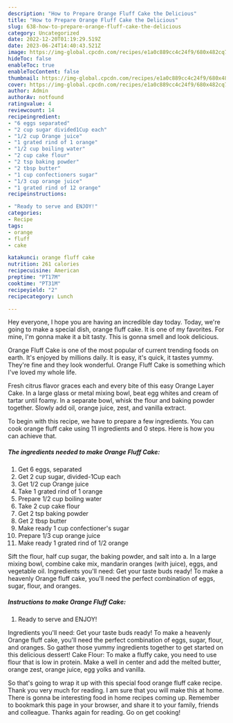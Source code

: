 ```yaml
---
description: "How to Prepare Orange Fluff Cake the Delicious"
title: "How to Prepare Orange Fluff Cake the Delicious"
slug: 638-how-to-prepare-orange-fluff-cake-the-delicious
category: Uncategorized
date: 2022-12-20T01:19:29.519Z
date: 2023-06-24T14:40:43.521Z
image: https://img-global.cpcdn.com/recipes/e1a0c889cc4c24f9/680x482cq70/orange-fluff-cake-recipe-main-photo.jpg
hideToc: false
enableToc: true
enableTocContent: false
thumbnail: https://img-global.cpcdn.com/recipes/e1a0c889cc4c24f9/680x482cq70/orange-fluff-cake-recipe-main-photo.jpg
cover: https://img-global.cpcdn.com/recipes/e1a0c889cc4c24f9/680x482cq70/orange-fluff-cake-recipe-main-photo.jpg
author: Admin
authorAv: notfound
ratingvalue: 4
reviewcount: 14
recipeingredient:
- "6 eggs separated"
- "2 cup sugar divided1Cup each"
- "1/2 cup Orange juice"
- "1 grated rind of 1 orange"
- "1/2 cup boiling water"
- "2 cup cake flour"
- "2 tsp baking powder"
- "2 tbsp butter"
- "1 cup confectioners sugar"
- "1/3 cup orange juice"
- "1 grated rind of 12 orange"
recipeinstructions:

- "Ready to serve and ENJOY!"
categories:
- Recipe
tags:
- orange
- fluff
- cake

katakunci: orange fluff cake 
nutrition: 261 calories
recipecuisine: American
preptime: "PT17M"
cooktime: "PT31M"
recipeyield: "2"
recipecategory: Lunch

---
```



Hey everyone, I hope you are having an incredible day today. Today, we're going to make a special dish, orange fluff cake. It is one of my favorites. For mine, I'm gonna make it a bit tasty. This is gonna smell and look delicious.

Orange Fluff Cake is one of the most popular of current trending foods on earth. It's enjoyed by millions daily. It is easy, it's quick, it tastes yummy. They're fine and they look wonderful. Orange Fluff Cake is something which I've loved my whole life.

Fresh citrus flavor graces each and every bite of this easy Orange Layer Cake. In a large glass or metal mixing bowl, beat egg whites and cream of tartar until foamy. In a separate bowl, whisk the flour and baking powder together. Slowly add oil, orange juice, zest, and vanilla extract.


To begin with this recipe, we have to prepare a few ingredients. You can cook orange fluff cake using 11 ingredients and 0 steps. Here is how you can achieve that.

<!--inarticleads1-->

##### The ingredients needed to make Orange Fluff Cake:

1. Get 6 eggs, separated
1. Get 2 cup sugar, divided-1Cup each
1. Get 1/2 cup Orange juice
1. Take 1 grated rind of 1 orange
1. Prepare 1/2 cup boiling water
1. Take 2 cup cake flour
1. Get 2 tsp baking powder
1. Get 2 tbsp butter
1. Make ready 1 cup confectioner&#39;s sugar
1. Prepare 1/3 cup orange juice
1. Make ready 1 grated rind of 1/2 orange


Sift the flour, half cup sugar, the baking powder, and salt into a. In a large mixing bowl, combine cake mix, mandarin oranges (with juice), eggs, and vegetable oil. Ingredients you&#39;ll need: Get your taste buds ready! To make a heavenly Orange fluff cake, you&#39;ll need the perfect combination of eggs, sugar, flour, and oranges. 

<!--inarticleads2-->

##### Instructions to make Orange Fluff Cake:


1. Ready to serve and ENJOY!

Ingredients you&#39;ll need: Get your taste buds ready! To make a heavenly Orange fluff cake, you&#39;ll need the perfect combination of eggs, sugar, flour, and oranges. So gather those yummy ingredients together to get started on this delicious dessert! Cake Flour: To make a fluffy cake, you need to use flour that is low in protein. Make a well in center and add the melted butter, orange zest, orange juice, egg yolks and vanilla. 

So that's going to wrap it up with this special food orange fluff cake recipe. Thank you very much for reading. I am sure that you will make this at home. There is gonna be interesting food in home recipes coming up. Remember to bookmark this page in your browser, and share it to your family, friends and colleague. Thanks again for reading. Go on get cooking!
